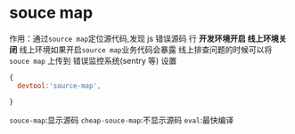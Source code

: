 # souce map

作用：通过`source map`定位源代码,发现 js 错误源码 行
**开发环境开启 线上环境关闭**
线上环境如果开启`source map`业务代码会暴露
线上排查问题的时候可以将 `souce map` 上传到 错误监控系统(sentry 等)
设置

```js
{
  devtool:'source-map',

}
```

`souce-map`:显示源码
`cheap-souce-map`:不显示源码
`eval`:最快编译
